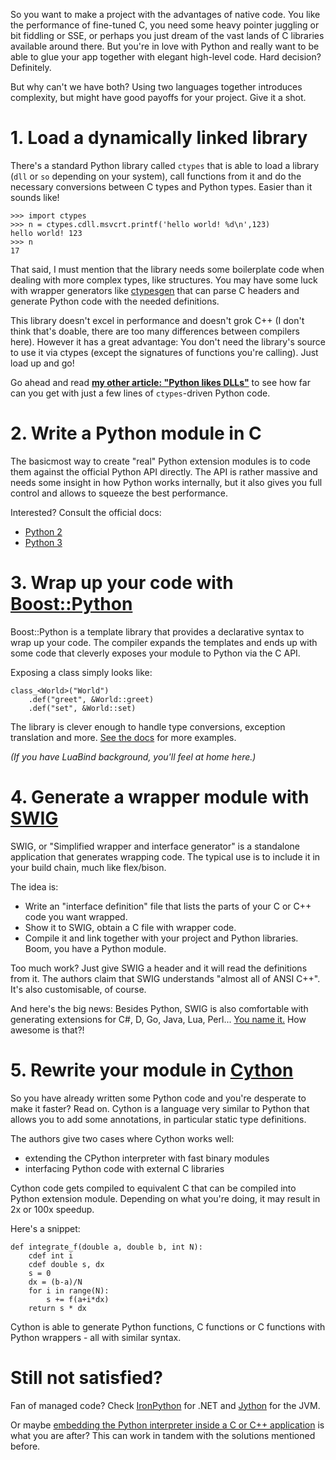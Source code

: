 <!--
.. title: 5 ways to use Python with native code
.. slug: 5-ways-to-use-python-with-native-code
.. date: 2013-01-29 21:07:38 UTC
.. tags:
.. category:
.. link:
.. description:
.. type: text
-->

So you want to make a project with the advantages of native code. You like the performance of fine-tuned C, you need some heavy pointer juggling or bit fiddling or SSE, or perhaps you just dream of the vast lands of C libraries available around there. But you're in love with Python and really want to be able to glue your app together with elegant high-level code. Hard decision? Definitely.

But why can't we have both? Using two languages together introduces complexity, but might have good payoffs for your project. Give it a shot.

<!--more-->

# 1. Load a dynamically linked library

There's a standard Python library called `ctypes` that is able to load a library (`dll` or `so` depending on your system), call functions from it and do the necessary conversions between C types and Python types. Easier than it sounds like!

    >>> import ctypes
    >>> n = ctypes.cdll.msvcrt.printf('hello world! %d\n',123)
    hello world! 123
    >>> n
    17

That said, I must mention that the library needs some boilerplate code when dealing with more complex types, like structures. You may have some luck with wrapper generators like [ctypesgen][ctypesgen] that can parse C headers and generate Python code with the needed definitions.

[ctypesgen]: http://code.google.com/p/ctypesgen/

This library doesn't excel in performance and doesn't grok C++ (I don't think that's doable, there are too many differences between compilers here). However it has a great advantage: You don't need the library's source to use it via ctypes (except the signatures of functions you're calling). Just load up and go!

Go ahead and read [**my other article: "Python likes DLLs"**][glfw] to see how far can you get with just a few lines of `ctypes`-driven Python code.

[glfw]: /2012/10/python-likes-dlls/

# 2. Write a Python module in C

The basicmost way to create "real" Python extension modules is to code them against the official Python API directly. The API is rather massive and needs some insight in how Python works internally, but it also gives you full control and allows to squeeze the best performance.

Interested? Consult the official docs:

- [Python 2](http://docs.python.org/2/c-api/)
- [Python 3](http://docs.python.org/3/c-api/)

# 3. Wrap up your code with [Boost::Python][boost]

Boost::Python is a template library that provides a declarative syntax to wrap up your code. The compiler expands the templates and ends up with some code that cleverly exposes your module to Python via the C API.

Exposing a class simply looks like:

    class_<World>("World")
        .def("greet", &World::greet)
        .def("set", &World::set)

The library is clever enough to handle type conversions, exception translation and more. [See the docs][boost] for more examples.

*(If you have LuaBind background, you'll feel at home here.)*

[boost]: http://www.boost.org/doc/libs/release/libs/python/

# 4. Generate a wrapper module with [SWIG][swig]

SWIG, or "Simplified wrapper and interface generator" is a standalone application that generates wrapping code. The typical use is to include it in your build chain, much like flex/bison.

The idea is:

- Write an "interface definition" file that lists the parts of your C or C++ code you want wrapped.
- Show it to SWIG, obtain a C file with wrapper code.
- Compile it and link together with your project and Python libraries. Boom, you have a Python module.

Too much work? Just give SWIG a header and it will read the definitions from it. The authors claim that SWIG understands "almost all of ANSI C++". It's also customisable, of course.

And here's the big news: Besides Python, SWIG is also comfortable with generating extensions for C#, D, Go, Java, Lua, Perl... [You name it.][swig_compare] How awesome is that?!

[swig]: http://www.swig.org/
[swig_compare]: http://www.swig.org/compare.html

# 5. Rewrite your module in [Cython][cython]

So you have already written some Python code and you're desperate to make it faster? Read on. Cython is a language very similar to Python that allows you to add some annotations, in particular static type definitions.

The authors give two cases where Cython works well:

- extending the CPython interpreter with fast binary modules
- interfacing Python code with external C libraries

Cython code gets compiled to equivalent C that can be compiled into Python extension module. Depending on what you're doing, it may result in 2x or 100x speedup.

Here's a snippet:

	def integrate_f(double a, double b, int N):
	    cdef int i
	    cdef double s, dx
	    s = 0
	    dx = (b-a)/N
	    for i in range(N):
	        s += f(a+i*dx)
	    return s * dx

Cython is able to generate Python functions, C functions or C functions with Python wrappers - all with similar syntax.

[cython]: http://docs.cython.org/src/quickstart/overview.html

# Still not satisfied?

Fan of managed code? Check [IronPython][iron] for .NET and [Jython](jython) for the JVM.

[iron]: http://www.jython.org/downloads.html
[jython]: http://ironpython.net/

Or maybe [embedding the Python interpreter inside a C or C++ application][embedding] is what you are after? This can work in tandem with the solutions mentioned before.

[embedding]: http://docs.python.org/2/extending/embedding.html
